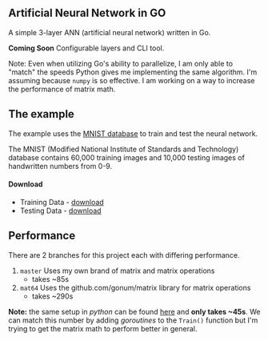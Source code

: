 ## Artificial Neural Network in GO

A simple 3-layer ANN (artificial neural network) written in Go.

**Coming Soon** Configurable layers and CLI tool.

Note: Even when utilizing Go's ability to parallelize, I am only able to "match" the speeds Python gives me implementing the same algorithm. I'm assuming because `numpy` is so effective. I am working on a way to increase the performance of matrix math.


## The example

The example uses the [MNIST database](https://en.wikipedia.org/wiki/MNIST_database) to train and test the neural network.

The MNIST (Modified National Institute of Standards and Technology) database contains 60,000 training images and 10,000 testing images of handwritten numbers from 0-9.

#### Download

 - Training Data - [download](https://pjreddie.com/media/files/mnist_train.csv)
 - Testing Data - [download](https://pjreddie.com/media/files/mnist_test.csv)


## Performance

There are 2 branches for this project each with differing performance.

 1. `master` Uses my own brand of matrix and matrix operations
    - takes ~85s
 1. `mat64` Uses the github.com/gonum/matrix library for matrix operations
    - takes ~290s

**Note:** the same setup in *python* can be found [here](https://github.com/michaelwayman/python-neural-network) and **only takes ~45s**. We can match this number by adding *goroutines* to the `Train()` function but I'm trying to get the matrix math to perform better in general.

